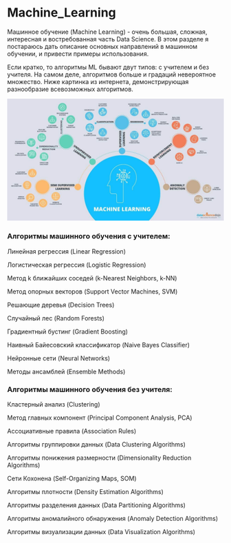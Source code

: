 # Machine_Learning

Машинное обучение (Machine Learning) - очень большая, сложная, интересная и востребованная часть Data Science.
В этом разделе я постараюсь дать описание основных направлений в машинном обучении, и привести примеры использования.

Если кратко, то алгоритмы ML бывают двут типов: с учителем и без учителя. На самом деле, алгоритмов больше и градаций невероятное множество. Ниже картинка из интернета, демонстрирующая разнообразие всевозможных алгоритмов.

![Описание](https://github.com/TalkoDenis/Machine_Learning/blob/main/ML.jpg)


### Алгоритмы машинного обучения с учителем:

Линейная регрессия (Linear Regression)

Логистическая регрессия (Logistic Regression)

Метод k ближайших соседей (k-Nearest Neighbors, k-NN)

Метод опорных векторов (Support Vector Machines, SVM)

Решающие деревья (Decision Trees)

Случайный лес (Random Forests)

Градиентный бустинг (Gradient Boosting)

Наивный Байесовский классификатор (Naive Bayes Classifier)

Нейронные сети (Neural Networks)

Методы ансамблей (Ensemble Methods)


### Алгоритмы машинного обучения без учителя:

Кластерный анализ (Clustering)

Метод главных компонент (Principal Component Analysis, PCA)

Ассоциативные правила (Association Rules)

Алгоритмы группировки данных (Data Clustering Algorithms)

Алгоритмы понижения размерности (Dimensionality Reduction Algorithms)

Сети Кохонена (Self-Organizing Maps, SOM)

Алгоритмы плотности (Density Estimation Algorithms)

Алгоритмы разделения данных (Data Partitioning Algorithms)

Алгоритмы аномалийного обнаружения (Anomaly Detection Algorithms)

Алгоритмы визуализации данных (Data Visualization Algorithms)
